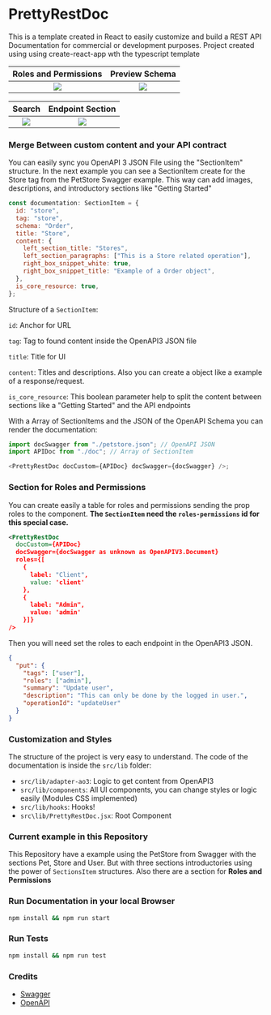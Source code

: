 # PrettyRestDoc

This is a template created in React to easily customize and build a REST API Documentation for commercial or development purposes. Project created using using create-react-app wth the typescript template

Roles and Permissions      |  Preview Schema
:-------------------------:|:-------------------------:
![](https://user-images.githubusercontent.com/12489333/124013991-59944b00-d9b9-11eb-825e-5a02a9b99487.jpeg)  |  ![](https://user-images.githubusercontent.com/12489333/124013983-57ca8780-d9b9-11eb-90b6-6a0227e8bac3.jpeg)

Search      |  Endpoint Section
:-------------------------:|:-------------------------:
![](https://user-images.githubusercontent.com/12489333/124014002-5b5e0e80-d9b9-11eb-90ae-90e42f798149.jpeg)  |  ![](https://user-images.githubusercontent.com/12489333/124014698-3a49ed80-d9ba-11eb-9357-4678e4ebe17c.jpeg)



### Merge Between custom content and your API contract

You can easily sync you OpenAPI 3 JSON File using the "SectionItem" structure. In the next example you can see a SectionItem create for the Store tag from the PetStore Swagger example. This way can add images, descriptions, and introductory sections like "Getting Started"

```javascript
const documentation: SectionItem = {
  id: "store",
  tag: "store",
  schema: "Order",
  title: "Store",
  content: {
    left_section_title: "Stores",
    left_section_paragraphs: ["This is a Store related operation"],
    right_box_snippet_white: true,
    right_box_snippet_title: "Example of a Order object",
  },
  is_core_resource: true,
};
```

Structure of a `SectionItem`:

`id`: Anchor for URL

`tag`: Tag to found content inside the OpenAPI3 JSON file

`title`: Title for UI

`content`: Titles and descriptions. Also you can create a object like a example of a response/request.

`is_core_resource`: This boolean parameter help to split the content between sections like a "Getting Started" and the API endpoints

With a Array of SectionItems and the JSON of the OpenAPI Schema you can render the documentation:

```javascript
import docSwagger from "./petstore.json"; // OpenAPI JSON
import APIDoc from "./doc"; // Array of SectionItem

<PrettyRestDoc docCustom={APIDoc} docSwagger={docSwagger} />;
```

### Section for Roles and Permissions

You can create easily a table for roles and permissions sending the prop roles to the component. **The `SectionItem` need the `roles-permissions` id for this special case.**

```xml
<PrettyRestDoc
  docCustom={APIDoc}
  docSwagger={docSwagger as unknown as OpenAPIV3.Document}
  roles={[
    {
      label: "Client",
      value: 'client'
    },
    {
      label: "Admin",
      value: 'admin'
    }]}
/>
```

Then you will need set the roles to each endpoint in the OpenAPI3 JSON.

```json
{
  "put": {
    "tags": ["user"],
    "roles": ["admin"],
    "summary": "Update user",
    "description": "This can only be done by the logged in user.",
    "operationId": "updateUser"
  }
}
```

### Customization and Styles

The structure of the project is very easy to understand. The code of the documentation is inside the `src/lib` folder:

- `src/lib/adapter-ao3`: Logic to get content from OpenAPI3
- `src/lib/components`: All UI components, you can change styles or logic easily (Modules CSS implemented)
- `src/lib/hooks`: Hooks!
- `src\lib/PrettyRestDoc.jsx`: Root Component

### Current example in this Repository

This Repository have a example using the PetStore from Swagger with the sections Pet, Store and User. But with three sections introductories using the power of `SectionsItem` structures. Also there are a section for **Roles and Permissions**

### Run Documentation in your local Browser
```bash
npm install && npm run start
```

### Run Tests 
```bash
npm install && npm run test
```

### Credits

- [Swagger](https://swagger.io/)
- [OpenAPI](https://www.openapis.org/)
